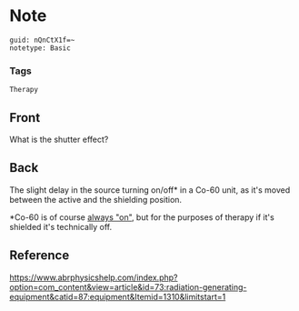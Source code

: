 # Note
```
guid: nQnCtX1f=~
notetype: Basic
```

### Tags
```
Therapy
```

## Front
What is the shutter effect?

## Back
The slight delay in the source turning on/off* in a Co-60 unit, as it's moved between the active and the shielding position.

*Co-60 is of course <u>always "on"</u>, but for the purposes of therapy if it's shielded it's technically off.

## Reference
<a href="https://www.abrphysicshelp.com/index.php?option=com_content&view=article&id=73:radiation-generating-equipment&catid=87:equipment&Itemid=1310&limitstart=1">https://www.abrphysicshelp.com/index.php?option=com_content&view=article&id=73:radiation-generating-equipment&catid=87:equipment&Itemid=1310&limitstart=1</a>
